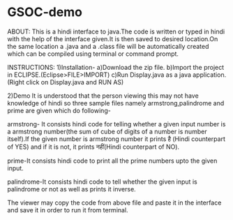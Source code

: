 # GSOC-demo

ABOUT:
This is a hindi interface to java.The code is written or typed in hindi with the help of the interface given.It is then saved to desired location.On the same location a .java and a .class file will be automatically created which can be compiled using terminal or command prompt.

INSTRUCTIONS:
1)Installation-
a)Download the zip file.
b)Import the project in ECLIPSE.(Eclipse>FILE>IMPORT)
c)Run Display.java as a java application.(Right click on Display.java and RUN AS)


2)Demo
It is understood that the person viewing this may not have knowledge of hindi so three sample files namely armstrong,palindrome and prime are given which do following-

armstrong- It consists hindi code for telling whether a given input number is a armstrong number(the sum of cube of digits of a number is number itself).If the given number is armstrong number it prints है (Hindi counterpart of YES) and if it is not, it prints नहीं(Hindi counterpart of NO).

prime-It consists hindi code to print all the prime numbers upto the given input.

palindrome-It consists hindi code to tell whether the given input is palindrome or not as well as prints it inverse.

The viewer may copy the code from above file and paste it in the interface and save it in order to run it from terminal.

  
